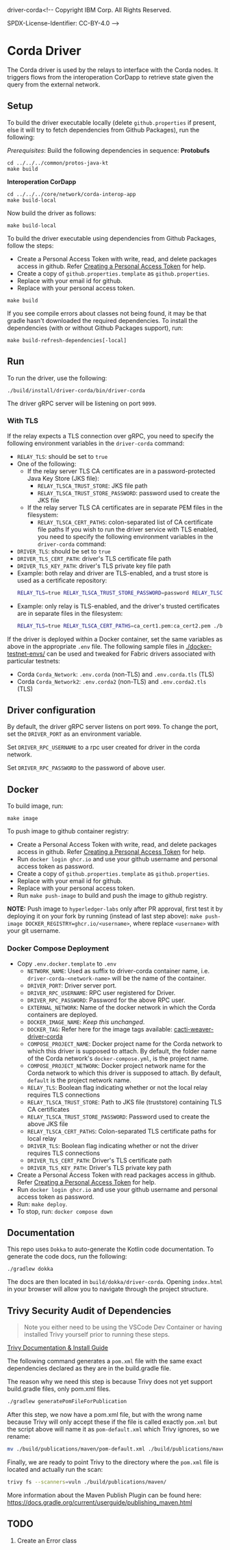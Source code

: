 driver-corda<!--
 Copyright IBM Corp. All Rights Reserved.

 SPDX-License-Identifier: CC-BY-4.0
 -->
# Corda Driver

The Corda driver is used by the relays to interface with the Corda nodes. It
triggers flows from the interoperation CorDapp to retrieve state given the query
from the external network.

## Setup

To build the driver executable locally (delete `github.properties` if present, else it will try to fetch dependencies from Github Packages), run the following:

_Prerequisites_: Build the following dependencies in sequence:
**Protobufs**
```
cd ../../../common/protos-java-kt
make build
```
**Interoperation CorDapp**
```
cd ../../../core/network/corda-interop-app
make build-local
```

Now build the driver as follows:
```
make build-local
```

To build the driver executable using dependencies from Github Packages, follow the steps:
* Create a Personal Access Token with write, read, and delete packages access in github. Refer [Creating a Personal Access Token](https://docs.github.com/en/github/authenticating-to-github/keeping-your-account-and-data-secure/creating-a-personal-access-token) for help.
* Create a copy of `github.properties.template` as `github.properties`.
* Replace <GITHUB Email> with your email id for github.
* Replace <GITHUB Personal Access Token> with your personal access token.

```
make build
```

If you see compile errors about classes not being found, it may be that gradle
hasn't downloaded the required dependencies. To install the dependencies (with or without Github Packages support), run:

```
make build-refresh-dependencies[-local]
```

## Run

To run the driver, use the following:

```
./build/install/driver-corda/bin/driver-corda
```

The driver gRPC server will be listening on port `9099`.

### With TLS

If the relay expects a TLS connection over gRPC, you need to specify the following environment variables in the `driver-corda` command:
- `RELAY_TLS`: should be set to `true`
- One of the following:
  * If the relay server TLS CA certificates are in a password-protected Java Key Store (JKS file):
    - `RELAY_TLSCA_TRUST_STORE`: JKS file path
    - `RELAY_TLSCA_TRUST_STORE_PASSWORD`: password used to create the JKS file
  * If the relay server TLS CA certificates are in separate PEM files in the filesystem:
    - `RELAY_TLSCA_CERT_PATHS`: colon-separated list of CA certificate file paths
If you wish to run the driver service with TLS enabled, you need to specify the following environment variables in the `driver-corda` command:
- `DRIVER_TLS`: should be set to `true`
- `DRIVER_TLS_CERT_PATH`: driver's TLS certificate file path
- `DRIVER_TLS_KEY_PATH`: driver's TLS private key file path
- Example: both relay and driver are TLS-enabled, and a trust store is used as a certificate repository:
  ```bash
  RELAY_TLS=true RELAY_TLSCA_TRUST_STORE_PASSWORD=password RELAY_TLSCA_TRUST_STORE=trust_store.jks DRIVER_TLS=true DRIVER_TLS_CERT_PATH=cert.pem DRIVER_TLS_KEY_PATH=key.pem ./build/install/driver-corda/bin/driver-corda
  ```
- Example: only relay is TLS-enabled, and the driver's trusted certificates are in separate files in the filesystem:
  ```bash
  RELAY_TLS=true RELAY_TLSCA_CERT_PATHS=ca_cert1.pem:ca_cert2.pem ./build/install/driver-corda/bin/driver-corda
  ```

If the driver is deployed within a Docker container, set the same variables as above in the appropriate `.env` file. The following sample files in [./docker-testnet-envs/](./docker-testnet-envs) can be used and tweaked for Fabric drivers associated with particular testnets:
- Corda `Corda_Network`: `.env.corda` (non-TLS) and `.env.corda.tls` (TLS)
- Corda `Corda_Network2`: `.env.corda2` (non-TLS) and `.env.corda2.tls` (TLS)

## Driver configuration

By default, the driver gRPC server listens on port `9099`. To change the port, set 
the `DRIVER_PORT` as an environment variable. 

Set `DRIVER_RPC_USERNAME` to a rpc user created for driver in the corda network.

Set `DRIVER_RPC_PASSWORD` to the password of above user.

## Docker

To build image, run:
```
make image
```

To push image to github container registry:

* Create a Personal Access Token with write, read, and delete packages access in github. Refer [Creating a Personal Access Token](https://docs.github.com/en/github/authenticating-to-github/keeping-your-account-and-data-secure/creating-a-personal-access-token) for help.
* Run `docker login ghcr.io` and use your github username and personal access token as password.
* Create a copy of `github.properties.template` as `github.properties`.
* Replace <GITHUB Email> with your email id for github.
* Replace <GITHUB Personal Access Token> with your personal access token.
* Run `make push-image` to build and push the image to github registry.

**NOTE:** Push image to `hyperledger-labs` only after PR approval, first test it by deploying it on your fork by running (instead of last step above): `make push-image DOCKER_REGISTRY=ghcr.io/<username>`, where replace `<username>` with your git username.

### Docker Compose Deployment

* Copy `.env.docker.template` to `.env`
    - `NETWORK_NAME`: Used as suffix to driver-corda container name, i.e. `driver-corda-<network-name>` will be the name of the container.
    - `DRIVER_PORT`: Driver server port.
    - `DRIVER_RPC_USERNAME`: RPC user registered for Driver.
    - `DRIVER_RPC_PASSWORD`: Password for the above RPC user.
    - `EXTERNAL_NETWORK`: Name of the docker network in which the Corda containers are deployed.
    - `DOCKER_IMAGE_NAME`: _Keep this unchanged_.
    - `DOCKER_TAG`: Refer here for the image tags available: [cacti-weaver-driver-corda](https://github.com/hyperledger-cacti/cacti/pkgs/container/cacti-weaver-driver-corda)
    - `COMPOSE_PROJECT_NAME`: Docker project name for the Corda network to which this driver is supposed to attach. By default, the folder name of the Corda network's `docker-compose.yml`, is the project name.
    - `COMPOSE_PROJECT_NETWORK`: Docker project network name for the Corda network to which this driver is supposed to attach. By default, `default` is the project network name.
    - `RELAY_TLS`: Boolean flag indicating whether or not the local relay requires TLS connections
    - `RELAY_TLSCA_TRUST_STORE`: Path to JKS file (truststore) containing TLS CA certificates
    - `RELAY_TLSCA_TRUST_STORE_PASSWORD`: Password used to create the above JKS file
    - `RELAY_TLSCA_CERT_PATHS`: Colon-separated TLS certificate paths for local relay
    - `DRIVER_TLS`: Boolean flag indicating whether or not the driver requires TLS connections
    - `DRIVER_TLS_CERT_PATH`: Driver's TLS certificate path
    - `DRIVER_TLS_KEY_PATH`: Driver's TLS private key path
* Create a Personal Access Token with read packages access in github. Refer [Creating a Personal Access Token](https://docs.github.com/en/github/authenticating-to-github/keeping-your-account-and-data-secure/creating-a-personal-access-token) for help.
* Run `docker login ghcr.io` and use your github username and personal access token as password.
* Run: `make deploy`.
* To stop, run: `docker compose down`

## Documentation

This repo uses `Dokka` to auto-generate the Kotlin code documentation. To
generate the code docs, run the following:

```
./gradlew dokka
```

The docs are then located in `build/dokka/driver-corda`. Opening
`index.html` in your browser will allow you to navigate through the project
structure.

## Trivy Security Audit of Dependencies

> Note you either need to be using the VSCode Dev Container or having installed
> Trivy yourself prior to running these steps.

[Trivy Documentation & Install Guide](https://github.com/aquasecurity/trivy)

The following command generates a `pom.xml` file with the same exact dependencies
declared as they are in the build.gradle file.

The reason why we need this step is because Trivy does not yet support build.gradle
files, only pom.xml files.

```sh
./gradlew generatePomFileForPublication
```

After this step, we now have a pom.xml file, but with the wrong name because
Trivy will only accept these if the file is called exactly `pom.xml` but the
script above will name it as `pom-default.xml` which Trivy ignores, so we rename:

```sh
mv ./build/publications/maven/pom-default.xml ./build/publications/maven/pom.xml
```

Finally, we are ready to point Trivy to the directory where the `pom.xml` file
is located and actually run the scan:

```sh
trivy fs --scanners=vuln ./build/publications/maven/
```

More information about the Maven Publish Plugin can be found here:
https://docs.gradle.org/current/userguide/publishing_maven.html

## TODO

1. Create an Error class
